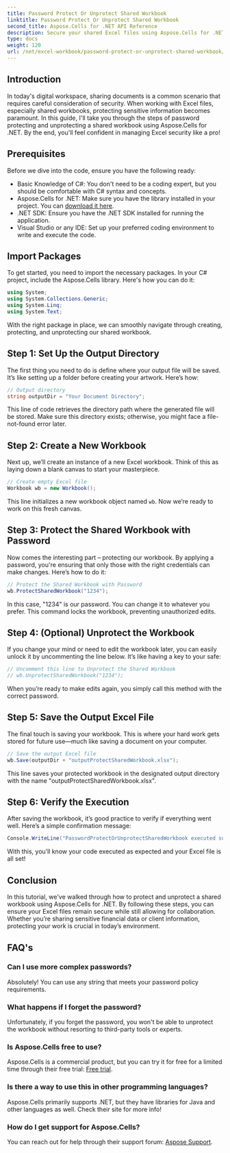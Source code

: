 ```yaml
---
title: Password Protect Or Unprotect Shared Workbook
linktitle: Password Protect Or Unprotect Shared Workbook
second_title: Aspose.Cells for .NET API Reference
description: Secure your shared Excel files using Aspose.Cells for .NET with our easy guide on password protection and unprotection techniques.
type: docs
weight: 120
url: /net/excel-workbook/password-protect-or-unprotect-shared-workbook/
---
```

## Introduction

In today's digital workspace, sharing documents is a common scenario that requires careful consideration of security. When working with Excel files, especially shared workbooks, protecting sensitive information becomes paramount. In this guide, I'll take you through the steps of password protecting and unprotecting a shared workbook using Aspose.Cells for .NET. By the end, you'll feel confident in managing Excel security like a pro!

## Prerequisites

Before we dive into the code, ensure you have the following ready:

- Basic Knowledge of C#: You don't need to be a coding expert, but you should be comfortable with C# syntax and concepts.
- Aspose.Cells for .NET: Make sure you have the library installed in your project. You can [download it here](https://releases.aspose.com/cells/net/).
- .NET SDK: Ensure you have the .NET SDK installed for running the application.
- Visual Studio or any IDE: Set up your preferred coding environment to write and execute the code.

## Import Packages

To get started, you need to import the necessary packages. In your C# project, include the Aspose.Cells library. Here's how you can do it:

```csharp
using System;
using System.Collections.Generic;
using System.Linq;
using System.Text;
```

With the right package in place, we can smoothly navigate through creating, protecting, and unprotecting our shared workbook. 

## Step 1: Set Up the Output Directory

The first thing you need to do is define where your output file will be saved. It’s like setting up a folder before creating your artwork. Here’s how:

```csharp
// Output directory
string outputDir = "Your Document Directory";
```

This line of code retrieves the directory path where the generated file will be stored. Make sure this directory exists; otherwise, you might face a file-not-found error later.

## Step 2: Create a New Workbook

Next up, we’ll create an instance of a new Excel workbook. Think of this as laying down a blank canvas to start your masterpiece.

```csharp
// Create empty Excel file
Workbook wb = new Workbook();
```

This line initializes a new workbook object named `wb`. Now we’re ready to work on this fresh canvas.

## Step 3: Protect the Shared Workbook with Password

Now comes the interesting part – protecting our workbook. By applying a password, you're ensuring that only those with the right credentials can make changes. Here’s how to do it:

```csharp
// Protect the Shared Workbook with Password
wb.ProtectSharedWorkbook("1234");
```

In this case, "1234" is our password. You can change it to whatever you prefer. This command locks the workbook, preventing unauthorized edits.

## Step 4: (Optional) Unprotect the Workbook

If you change your mind or need to edit the workbook later, you can easily unlock it by uncommenting the line below. It’s like having a key to your safe:

```csharp
// Uncomment this line to Unprotect the Shared Workbook
// wb.UnprotectSharedWorkbook("1234");
```

When you’re ready to make edits again, you simply call this method with the correct password.

## Step 5: Save the Output Excel File

The final touch is saving your workbook. This is where your hard work gets stored for future use—much like saving a document on your computer.

```csharp
// Save the output Excel file
wb.Save(outputDir + "outputProtectSharedWorkbook.xlsx");
```

This line saves your protected workbook in the designated output directory with the name "outputProtectSharedWorkbook.xlsx". 

## Step 6: Verify the Execution

After saving the workbook, it’s good practice to verify if everything went well. Here’s a simple confirmation message:

```csharp
Console.WriteLine("PasswordProtectOrUnprotectSharedWorkbook executed successfully.\r\n");
```

With this, you’ll know your code executed as expected and your Excel file is all set!

## Conclusion

In this tutorial, we've walked through how to protect and unprotect a shared workbook using Aspose.Cells for .NET. By following these steps, you can ensure your Excel files remain secure while still allowing for collaboration. Whether you’re sharing sensitive financial data or client information, protecting your work is crucial in today’s environment.

## FAQ's

### Can I use more complex passwords?
Absolutely! You can use any string that meets your password policy requirements.

### What happens if I forget the password?
Unfortunately, if you forget the password, you won't be able to unprotect the workbook without resorting to third-party tools or experts.

### Is Aspose.Cells free to use?
Aspose.Cells is a commercial product, but you can try it for free for a limited time through their free trial: [Free trial](https://releases.aspose.com/).

### Is there a way to use this in other programming languages?
Aspose.Cells primarily supports .NET, but they have libraries for Java and other languages as well. Check their site for more info!

### How do I get support for Aspose.Cells?
You can reach out for help through their support forum: [Aspose Support](https://forum.aspose.com/c/cells/9).
